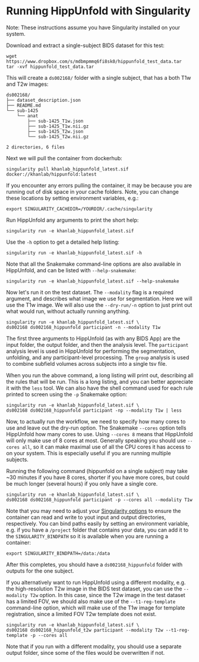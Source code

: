 # Running HippUnfold with Singularity

Note: These instructions assume you have Singularity installed on your system.

Download and extract a single-subject BIDS dataset for this test:

    wget https://www.dropbox.com/s/mdbmpmmq6fi8sk0/hippunfold_test_data.tar 
    tar -xvf hippunfold_test_data.tar

This will create a `ds002168/` folder with a single subject, that has a 
both T1w and T2w images:

```
ds002168/
├── dataset_description.json
├── README.md
└── sub-1425
    └── anat
        ├── sub-1425_T1w.json
        ├── sub-1425_T1w.nii.gz
        ├── sub-1425_T2w.json
        └── sub-1425_T2w.nii.gz

2 directories, 6 files
```


Next we will pull the container from dockerhub:

    singularity pull khanlab_hippunfold_latest.sif docker://khanlab/hippunfold:latest


If you encounter any errors  pulling the container, it may be because you are running 
out of disk space in your cache folders. Note, you can change these locations 
by setting environment variables, e.g.:
    
    export SINGULARITY_CACHEDIR=/YOURDIR/.cache/singularity


Run HippUnfold any arguments to print the short help:

    singularity run -e khanlab_hippunfold_latest.sif 

Use the `-h` option to get a detailed help listing:

    singularity run -e khanlab_hippunfold_latest.sif -h

Note that all the Snakemake command-line options are also available in
HippUnfold, and can be listed with `--help-snakemake`:

    singularity run -e khanlab_hippunfold_latest.sif --help-snakemake


Now let's run it on the test dataset. The `--modality` flag is a 
required argument, and describes what image we use for segmentation. Here 
we will use the T1w image. We will also use the `--dry-run/-n`  option to 
just print out what would run, without actually running anything.


    singularity run -e khanlab_hippunfold_latest.sif \
    ds002168 ds002168_hippunfold participant -n --modality T1w


The first three arguments to HippUnfold (as with any BIDS App) are the input
folder, the output folder, and then the analysis level. The `participant` analysis 
level is used in HippUnfold for performing the segmentation, unfolding, and any
participant-level processing. The `group` analysis is used to combine subfield volumes
across subjects into a single tsv file.


When you run the above command, a long listing will print out, describing all the rules that 
will be run. This is a long listing, and you can better appreciate it with the `less` tool. We can
also have the shell command used for each rule printed to screen using the `-p` Snakemake option:

    singularity run -e khanlab_hippunfold_latest.sif \
    ds002168 ds002168_hippunfold participant -np --modality T1w | less


Now, to actually run the workflow, we need to specify how many cores to use and leave out
the dry-run option.  The Snakemake `--cores` option tells HippUnfold how many cores to use.
 Using `--cores 8` means that HippUnfold will only make use of 8 cores at most. Generally speaking 
you should use `--cores all`,  so it can make maximal use of all the CPU cores it has access to on your system. This is especially 
useful if you are running multiple subjects. 

Running the following command (hippunfold on a single subject) may take ~30 minutes if you have 8 cores, shorter if you have more 
cores, but could be much longer (several hours) if you only have a single core.


    singularity run -e khanlab_hippunfold_latest.sif \
    ds002168 ds002168_hippunfold participant -p --cores all --modality T1w


Note that you may need to adjust your [Singularity options](https://sylabs.io/guides/3.1/user-guide/cli/singularity_run.html) to ensure the container can read and write to yout input and output directories, respectively. You can bind paths easily by setting an 
environment variable, e.g. if you have a `/project` folder that contains your data, you can add it to the `SINGULARITY_BINDPATH` so it is available when you are running a container:

    export SINGULARITY_BINDPATH=/data:/data



After this completes, you should have a `ds002168_hippunfold` folder with outputs for the one subject.

If you alternatively want to run HippUnfold using a different modality, e.g. the high-resolution T2w image
in the BIDS test dataset, you can use the `--modality T2w` option. In this case, since the T2w image in the 
test dataset has a limited FOV, we should also make use of the `--t1-reg-template` command-line option,
which will make use of the T1w image for template registration, since a limited FOV T2w template does not exist.

    singularity run -e khanlab_hippunfold_latest.sif \
    ds002168 ds002168_hippunfold_t2w participant --modality T2w --t1-reg-template -p --cores all

Note that if you run with a different modality, you should use a separate output folder, since some of the files 
would be overwritten if not.





